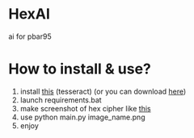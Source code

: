 # HexAI
ai for pbar95
# How to install & use?
1. install [this](<https://digi.bib.uni-mannheim.de/tesseract/tesseract-ocr-w64-setup-v5.3.0.20221214.exe>) (tesseract) (or you can download [here](<https://digi.bib.uni-mannheim.de/tesseract>))
2. launch requirements.bat
3. make screenshot of hex cipher like [this](https://cdn.discordapp.com/attachments/990334326526853130/1275077917465907361/image.png?ex=66c49459&is=66c342d9&hm=1564522594fa9a4da04591cb3943079375b1b7f97edca9a0083e87e37661214e&)
4. use python main.py image_name.png
5. enjoy
